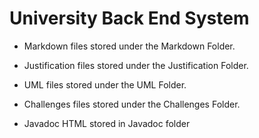 # University Back End System

- Markdown files stored under the Markdown Folder.

- Justification files stored under the Justification Folder.

- UML files stored under the UML Folder.

- Challenges files stored under the Challenges Folder.

- Javadoc HTML stored in Javadoc folder